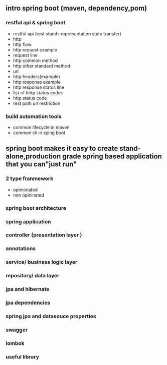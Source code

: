 ## intro spring boot (maven, dependency,pom)

### restful api & spring boot 
- restful api (rest stands representation state transfer)
- http
- http flow
- http request example 
- request line 
- http common method
- http other standard method
- url
- http headers(example)
- http response example 
- http response status line
- list of hhtp status codes
- http status code 
- rest path url restriction 

### build automation tools 
- common lifecycle in maven
- common cli in sping boot

## spring boot makes it easy to create stand-alone,production grade spring based application that you can"just run"
 
### 2 type franmework
- opinionated 
- non opininated

### spring boot architecture
### spring application 
### controller (presentation layer )
### annotations
### service/ business logic layer 
### repository/ data layer
### jpa and hibernate 
### jpa dependencies
### spring jpa and datasouce properties
### swagger
### lombok
### useful library



